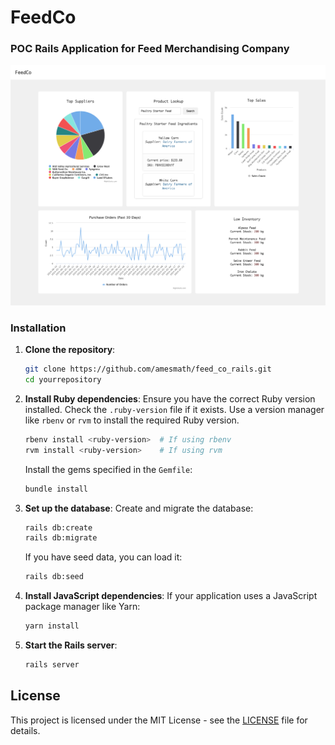 # FeedCo
### POC Rails Application for Feed Merchandising Company

![Logo](https://github.com/amesmath/feed_co_rails/blob/main/app/assets/images/feed_co_desktop.png)


### Installation

1. **Clone the repository**:
    ```sh
    git clone https://github.com/amesmath/feed_co_rails.git
    cd yourrepository
    ```

2. **Install Ruby dependencies**:
    Ensure you have the correct Ruby version installed. Check the `.ruby-version` file if it exists. Use a version manager like `rbenv` or `rvm` to install the required Ruby version.
    ```sh
    rbenv install <ruby-version>  # If using rbenv
    rvm install <ruby-version>    # If using rvm
    ```

    Install the gems specified in the `Gemfile`:
    ```sh
    bundle install
    ```

3. **Set up the database**:
    Create and migrate the database:
    ```sh
    rails db:create
    rails db:migrate
    ```

    If you have seed data, you can load it:
    ```sh
    rails db:seed
    ```

4. **Install JavaScript dependencies**:
    If your application uses a JavaScript package manager like Yarn:
    ```sh
    yarn install
    ```

5. **Start the Rails server**:
    ```sh
    rails server
    ```

## License

This project is licensed under the MIT License - see the [LICENSE](LICENSE) file for details.
